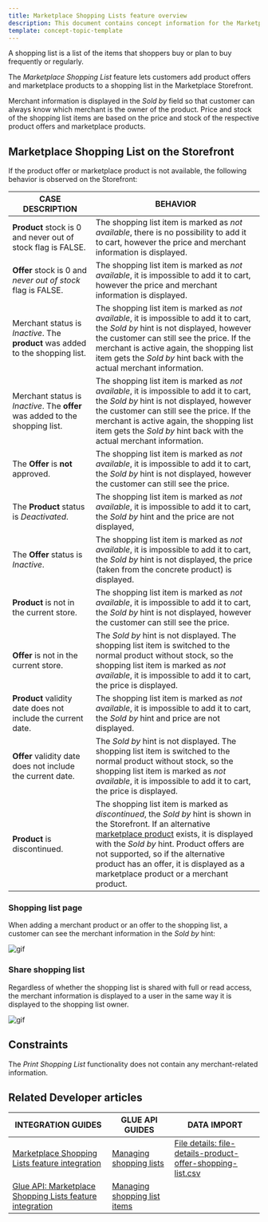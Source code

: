 ```yaml
---
title: Marketplace Shopping Lists feature overview
description: This document contains concept information for the Marketplace Shopping List feature.
template: concept-topic-template
---
```


A shopping list is a list of the items that shoppers buy or plan to buy frequently or regularly.

The *Marketplace Shopping List* feature lets customers add product offers and marketplace products to a shopping list in the Marketplace Storefront.

Merchant information is displayed in the *Sold by* field so that customer can always know which merchant is the owner of the product. Price and stock of the shopping list items are based on the price and stock of the respective product offers and marketplace products.

## Marketplace Shopping List on the Storefront

If the product offer or marketplace product is not available, the following behavior is observed on the Storefront:

<div class="width-100">

| CASE DESCRIPTION   | BEHAVIOR    |
| ------------------ | --------------------------- |
| **Product** stock is 0 and never out of stock flag is FALSE. | The shopping list item is marked as *not available*, there is no possibility to add it to cart, however the price and merchant information is displayed. |
| **Offer** stock is 0 and *never out of stock* flag is FALSE.   | The shopping list item is marked as *not available*, it is impossible to add it to cart, however the price and merchant information is displayed. |
| Merchant status is *Inactive*. The  **product** was added to the shopping list. | The shopping list item is marked as *not available*, it is impossible to add it to cart, the *Sold by* hint is not displayed, however the customer can still see the price. If the merchant is active again, the shopping list item gets the *Sold by* hint back with the actual merchant information. |
| Merchant status is *Inactive*. The **offer** was added to the shopping list. | The shopping list item is marked as *not available*, it is impossible to add it to cart, the *Sold by* hint is not displayed, however the customer can still see the price. If the merchant is active again, the shopping list item gets the *Sold by* hint back with the actual merchant information. |
| The **Offer** is **not** approved.                           | The shopping list item is marked as *not available*, it is impossible to add it to cart, the *Sold by* hint is not displayed, however the customer can still see the price. |
| The **Product** status is *Deactivated*.                     | The shopping list item is marked as *not available*, it is impossible to add it to cart, the *Sold by* hint and the price are not displayed, |
| The **Offer** status is *Inactive*.                          | The shopping list item is marked as *not available*, it is impossible to add it to cart, the *Sold by* hint is not displayed, the price (taken from the concrete product) is displayed. |
| **Product** is not in the current store.                     | The shopping list item is marked as *not available*, it is impossible to add it to cart, the *Sold by* hint is not displayed, however the customer can still see the price. |
| **Offer** is not in the current store.                       | The *Sold by* hint is not displayed. The shopping list item is switched to the normal product without stock, so the shopping list item is marked as *not available*, it is impossible to add it to cart, the price is displayed. |
| **Product** validity date does not include the current date. | The shopping list item is marked as *not available*, it is impossible to add it to cart, the *Sold by* hint and price are not displayed. |
| **Offer** validity date does not include the current date.   | The *Sold by* hint is not displayed. The shopping list item is switched to the normal product without stock, so the shopping list item is marked as *not available*, it is impossible to add it to cart, the price is displayed. |
| **Product** is discontinued.                                 | The shopping list item is marked as *discontinued*, the *Sold by* hint is shown in the Storefront. If an alternative [marketplace product](/docs/pbc/all/product-information-management/{{page.version}}/marketplace/marketplace-product-feature-overview.html) exists, it is displayed with the  *Sold by* hint. Product offers are not supported, so if the alternative product has an offer, it is displayed as a marketplace product or a merchant product. |

</div>

### Shopping list page

When adding a merchant product or an offer to the shopping list, a customer can see the merchant information in the *Sold by* hint:

![gif](https://spryker.s3.eu-central-1.amazonaws.com/docs/Marketplace/user+guides/Features/Marketplace+Shopping+List/add-marketplace-product-and-offer-to-shopping-list.gif)

### Share shopping list

Regardless of whether the shopping list is shared with full or read access, the merchant information is displayed to a user in the same way it is displayed to the shopping list owner.

![gif](https://spryker.s3.eu-central-1.amazonaws.com/docs/Marketplace/user+guides/Features/Marketplace+Shopping+List/share-shopping-list.gif)


## Constraints

The *Print Shopping List* functionality does not contain any merchant-related information.

## Related Developer articles

| INTEGRATION GUIDES  | GLUE API GUIDES  | DATA IMPORT   |
|-----------------|-------------|-----------------|
| [Marketplace Shopping Lists feature integration](/docs/pbc/all/shopping-list-and-wishlist/{{page.version}}/marketplace/install-and-upgrade/install-features/install-the-marketplace-shopping-lists-feature.html) | [Managing shopping lists](/docs/pbc/all/shopping-list-and-wishlist/{{page.version}}/marketplace/manage-using-glue-api/glue-api-manage-marketplace-shopping-lists.html) | [File details: file-details-product-offer-shopping-list.csv](/docs/marketplace/dev/data-import/{{page.version}}/import-file-details-product-offer-shopping-list.csv.html) |
| [Glue API: Marketplace Shopping Lists feature integration](/docs/pbc/all/shopping-list-and-wishlist/{{page.version}}/marketplace/install-and-upgrade/install-glue-api/install-the-marketplace-shopping-lists-glue-api.html)   | [Managing shopping list items](/docs/pbc/all/shopping-list-and-wishlist/{{page.version}}/marketplace/manage-using-glue-api/glue-api-manage-marketplace-shopping-list-items.html) | | | |
